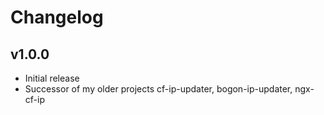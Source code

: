 # Changelog

## v1.0.0

- Initial release
- Successor of my older projects cf-ip-updater, bogon-ip-updater, ngx-cf-ip

